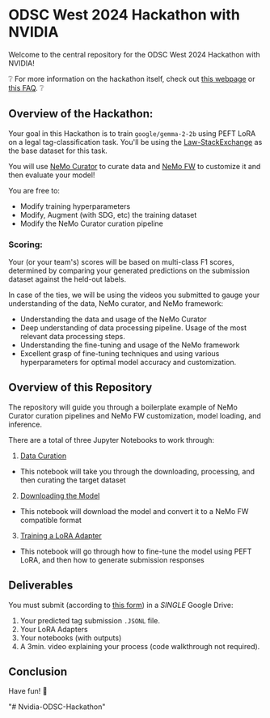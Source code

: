 # ODSC West 2024 Hackathon with NVIDIA

Welcome to the central repository for the ODSC West 2024 Hackathon with NVIDIA!

❔ For more information on the hackathon itself, check out [this webpage](https://odsc.com/california/hackathon/) or [this FAQ](https://docs.google.com/document/d/1W_ClcEYBsNeLvDZSYImYG1CrrSTSj7Fo_ZOE_Ev1D1k/edit?tab=t.0#heading=h.8eu9ji7smdv6). ❔

## Overview of the Hackathon:

Your goal in this Hackathon is to train `google/gemma-2-2b` using PEFT LoRA on a legal tag-classification task. You'll be using the [Law-StackExchange](https://huggingface.co/datasets/ymoslem/Law-StackExchange) as the base dataset for this task.

You will use [NeMo Curator](https://github.com/NVIDIA/NeMo-Curator) to curate data and [NeMo FW](https://github.com/NVIDIA/NeMo) to customize it and then evaluate your model!

You are free to: 
- Modify training hyperparameters
- Modify, Augment (with SDG, etc) the training dataset
- Modify the NeMo Curator curation pipeline

### Scoring:

Your (or your team's) scores will be based on multi-class F1 scores, determined by comparing your generated predictions on the submission dataset against the held-out labels. 

In case of the ties, we will be using the videos you submitted to gauge your understanding of the data, NeMo curator, and NeMo framework:
- Understanding the data and usage of the NeMo Curator
- Deep understanding of data processing pipeline. Usage of the most relevant data processing steps.
- Understanding the fine-tuning and usage of the NeMo framework	
- Excellent grasp of fine-tuning techniques and using various hyperparameters for optimal model accuracy and customization.

## Overview of this Repository

The repository will guide you through a boilerplate example of NeMo Curator curation pipelines and NeMo FW customization, model loading, and inference.

There are a total of three Jupyter Notebooks to work through:

1. [Data Curation](https://github.com/chrisalexiuk-nvidia/ODSC-Hackathon-Repository/blob/main/step-1-data-curation.ipynb)
  - This notebook will take you through the downloading, processing, and then curating the target dataset
2. [Downloading the Model](https://github.com/chrisalexiuk-nvidia/ODSC-Hackathon-Repository/blob/main/step-2-download-model.ipynb)
  - This notebook will download the model and convert it to a NeMo FW compatible format
3. [Training a LoRA Adapter](https://github.com/chrisalexiuk-nvidia/ODSC-Hackathon-Repository/blob/main/step-3-training.ipynb)
  - This notebook will go through how to fine-tune the model using PEFT LoRA, and then how to generate submission responses

## Deliverables

You must submit (according to [this form](https://docs.google.com/forms/d/e/1FAIpQLSf3zeyPKXqs6Bhe_wmPRA-fzKncm_aNlliZAOMIsW7NUYr6kg/viewform)) in a *SINGLE* Google Drive:

1. Your predicted tag submission `.JSONL` file.
2. Your LoRA Adapters
3. Your notebooks (with outputs)
4. A 3min. video explaining your process (code walkthrough not required).

## Conclusion

Have fun! 🎉



"# Nvidia-ODSC-Hackathon" 
